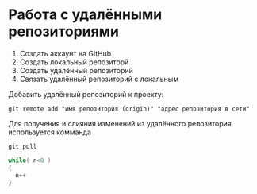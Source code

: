 # **Работа с удалёнными репозиториями**

1. Создать аккаунт на GitHub
2. Создать локальный репозиторй
3. Создать удалённый репозиторий
4. Связать удалённый репозиторий с локальным

Добавить удалённый репозиторий к проекту:
```
git remote add "имя репозитория (origin)" "адрес репозитория в сети"
```
Для получения и слияния изменений из удалённого репозитория используется комманда 
```
git pull
```
```c#
while( n<0 )
{
  n++
}
```

